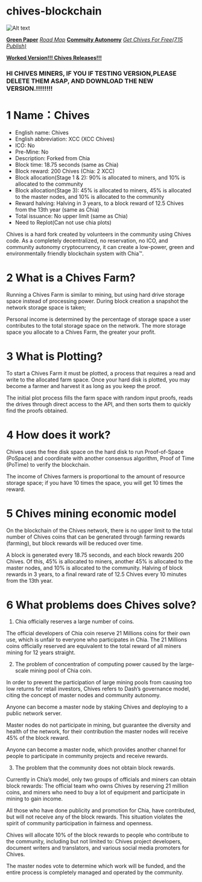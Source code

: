 # chives-blockchain

![Alt text](http://www.chivescoin.org/wp-content/uploads/2021/06/cropped-Chives_logo_small.png)

[**Green Paper**](https://github.com/HiveProject2021/chives-blockchain/wiki/The-Chives-Network-Blockchain)
[*Road Map*](https://www.chivescoin.org/roadmap/)
[**Commuity Autonomy**](https://www.chivescoin.org/community/)
[*Get Chives For Free(7.15 Publish)*](https://game.chivescoin.org/)

[**Worked Version!!! Chives Releases!!!**](https://github.com/HiveProject2021/chives-blockchain/releases)

### HI CHIVES MINERS, IF YOU IF TESTING VERSION,PLEASE DELETE THEM ASAP, AND DOWNLOAD THE NEW VERSION.!!!!!!!!

# 1 Name：Chives
* English name: Chives
* English abbreviation: XCC (XCC Chives)
* ICO: No
* Pre-Mine: No
* Description: Forked from Chia
* Block time: 18.75 seconds (same as Chia)
* Block reward: 200 Chives (Chia: 2 XCC)
* Block allocation(Stage 1 & 2): 90% is allocated to miners, and 10% is allocated to the community
* Block allocation(Stage 3): 45% is allocated to miners, 45% is allocated to the master nodes, and 10% is allocated to the community
* Reward halving: Halving in 3 years, to a block reward of 12.5 Chives from the 13th year (same as Chia)
* Total issuance: No upper limit (same as Chia)
* Need to Replot(Can not use chia plots)

Chives is a hard fork created by volunteers in the community using Chives code. As a completely decentralized, no reservation, no ICO, and community autonomy cryptocurrency, it can create a low-power, green and environmentally friendly blockchain system with Chia™.

# 2 What is a Chives Farm?
Running a Chives Farm is similar to mining, but using hard drive storage space instead of processing power. During block creation a snapshot the network storage space is taken;

Personal income is determined by the percentage of storage space a user contributes to the total storage space on the network. The more storage space you allocate to a Chives Farm, the greater your profit.

# 3 What is Plotting?
To start a Chives Farm it must be plotted, a process that requires a read and write to the allocated farm space. Once your hard disk is plotted, you may become a farmer and harvest it as long as you keep the proof.

The initial plot process fills the farm space with random input proofs, reads the drives through direct access to the API, and then sorts them to quickly find the proofs obtained.

# 4 How does it work?
Chives uses the free disk space on the hard disk to run Proof-of-Space (PoSpace) and coordinate with another consensus algorithm, Proof of Time (PoTime) to verify the blockchain.

The income of Chives farmers is proportional to the amount of resource storage space; if you have 10 times the space, you will get 10 times the reward.

# 5 Chives mining economic model
On the blockchain of the Chives network, there is no upper limit to the total number of Chives coins that can be generated through farming rewards (farming), but block rewards will be reduced over time.

A block is generated every 18.75 seconds, and each block rewards 200 Chives. Of this, 45% is allocated to miners, another 45% is allocated to the master nodes, and 10% is allocated to the community. Halving of block rewards in 3 years, to a final reward rate of 12.5 Chives every 10 minutes from the 13th year.

# 6 What problems does Chives solve?
1) Chia officially reserves a large number of coins.

The official developers of Chia coin reserve 21 Millions coins for their own use, which is unfair to everyone who participates in Chia. The 21 Millions coins officially reserved are equivalent to the total reward of all miners mining for 12 years straight.

2) The problem of concentration of computing power caused by the large-scale mining pool of Chia coin.

In order to prevent the participation of large mining pools from causing too low returns for retail investors, Chives refers to Dash’s governance model, citing the concept of master nodes and community autonomy.

Anyone can become a master node by staking Chives and deploying to a public network server.

Master nodes do not participate in mining, but guarantee the diversity and health of the network, for their contribution the master nodes will receive 45% of the block reward.

Anyone can become a master node, which provides another channel for people to participate in community projects and receive rewards.

3) The problem that the community does not obtain block rewards.

Currently in Chia’s model, only two groups of officials and miners can obtain block rewards: The official team who owns Chives by reserving 21 million coins, and miners who need to buy a lot of equipment and participate in mining to gain income.

All those who have done publicity and promotion for Chia, have contributed, but will not receive any of the block rewards. This situation violates the spirit of community participation in fairness and openness.

Chives will allocate 10% of the block rewards to people who contribute to the community, including but not limited to: Chives project developers, document writers and translators, and various social media promoters for Chives.

The master nodes vote to determine which work will be funded, and the entire process is completely managed and operated by the community.
